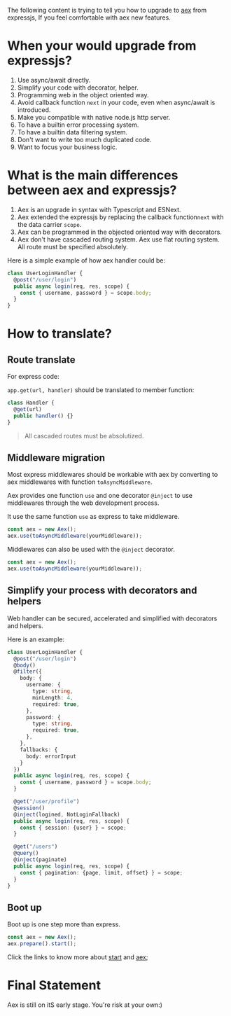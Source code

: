 The following content is trying to tell you how to upgrade to [aex](https://github.com/calidion/aex) from expressjs, If you feel comfortable with aex new features. 

# When your would upgrade from expressjs?

1. Use async/await directly.
2. Simplify your code with decorator, helper.
3. Programming web in the object oriented way.
4. Avoid callback function `next` in your code, even when async/await is introduced.
5. Make you compatible with native node.js http server.
6. To have a builtin error processing system.
7. To have a builtin data filtering system.
8. Don't want to write too much duplicated code.
9. Want to focus your business logic.

# What is the main differences between aex and expressjs?

1. Aex is an upgrade in syntax with Typescript and ESNext.
2. Aex extended the expressjs by replacing the callback function`next` with the data carrier `scope`.
3. Aex can be programmed in the objected oriented way with decorators.
4. Aex don't have cascaded routing system. Aex use flat routing system. All route must be specified absolutely.

Here is a simple example of how aex handler could be:

```ts
class UserLoginHandler {
  @post("/user/login")
  public async login(req, res, scope) {
    const { username, password } = scope.body;
  }
}
```

# How to translate?

## Route translate

For express code:

`app.get(url, handler)` should be translated to member function:

```ts
class Handler {
  @get(url)
  public handler() {}
}
```

> All cascaded routes must be absolutized.

## Middleware migration

Most express middlewares should be workable with aex by converting to aex middlewares with function `toAsyncMiddleware`.

Aex provides one function `use` and one decorator `@inject` to use middlewares through the web development process.

It use the same function `use` as express to take middleware.

```ts
const aex = new Aex();
aex.use(toAsyncMiddleware(yourMiddleware));
```

Middlewares can also be used with the `@inject` decorator.

```ts
const aex = new Aex();
aex.use(toAsyncMiddleware(yourMiddleware));
```

## Simplify your process with decorators and helpers

Web handler can be secured, accelerated and simplified with decorators and helpers.

Here is an example:

```ts
class UserLoginHandler {
  @post("/user/login")
  @body()
  @filter({
    body: {
      username: {
        type: string,
        minLength: 4,
        required: true,
      },
      password: {
        type: string,
        required: true,
      },
    },
    fallbacks: {
      body: errorInput
    }
  })
  public async login(req, res, scope) {
    const { username, password } = scope.body;
  }

  @get("/user/profile")
  @session()
  @inject(logined, NotLoginFallback)
  public async login(req, res, scope) {
    const { session: {user} } = scope;
  }

  @get("/users")
  @query()
  @inject(paginate)
  public async login(req, res, scope) {
    const { pagination: {page, limit, offset} } = scope;
  }
}
```

## Boot up

Boot up is one step more than express.

```ts
const aex = new Aex();
aex.prepare().start();
```

Click the links to know more about [start](https://github.com/calidion/aex/README.md#start) and [aex](https://github.com/calidion/aex);

# Final Statement

Aex is still on itS early stage. You're risk at your own:)

